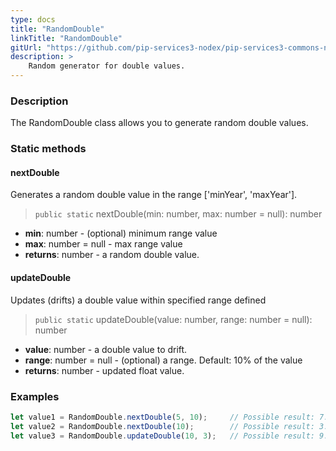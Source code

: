 ```yaml
---
type: docs
title: "RandomDouble"
linkTitle: "RandomDouble"
gitUrl: "https://github.com/pip-services3-nodex/pip-services3-commons-nodex"
description: >
    Random generator for double values.
---
```


### Description

The RandomDouble class allows you to generate random double values.

### Static methods

#### nextDouble
Generates a random double value in the range ['minYear', 'maxYear'].

> `public static` nextDouble(min: number, max: number = null): number

- **min**: number - (optional) minimum range value
- **max**: number = null - max range value
- **returns**: number - a random double value.

#### updateDouble
Updates (drifts) a double value within specified range defined

> `public static` updateDouble(value: number, range: number = null): number

- **value**: number - a double value to drift.
- **range**: number = null - (optional) a range. Default: 10% of the value
- **returns**: number - updated float value.

### Examples

```typescript
let value1 = RandomDouble.nextDouble(5, 10);     // Possible result: 7.3
let value2 = RandomDouble.nextDouble(10);        // Possible result: 3.7
let value3 = RandomDouble.updateDouble(10, 3);   // Possible result: 9.2

```